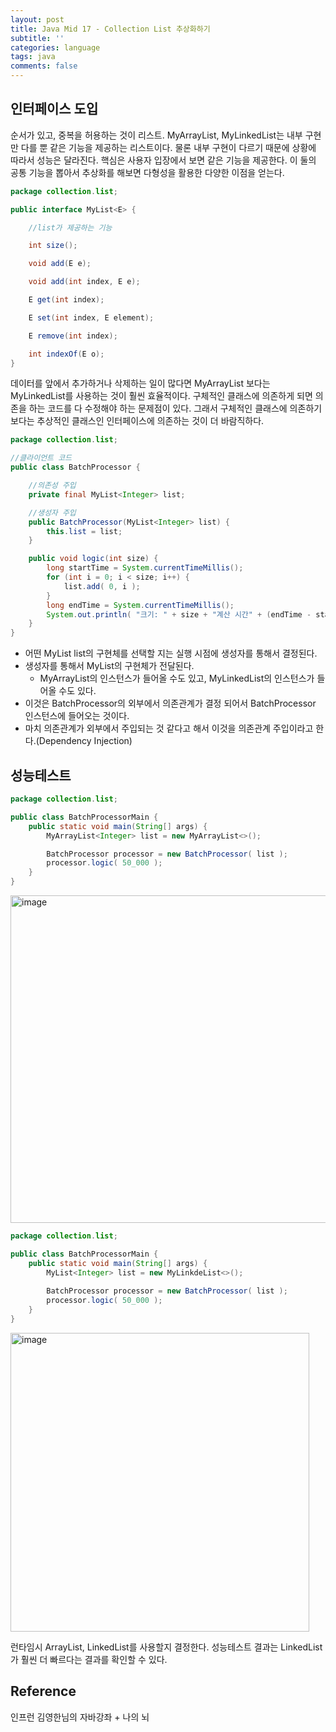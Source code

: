 ```yaml
---
layout: post
title: Java Mid 17 - Collection List 추상화하기
subtitle: ''
categories: language
tags: java
comments: false
---
```


## 인터페이스 도입

순서가 있고, 중복을 허용하는 것이 리스트. MyArrayList, MyLinkedList는 내부 구현만 다를 뿐 같은 기능을 제공하는 리스트이다. 물론 내부 구현이 다르기 때문에 상황에 따라서 성능은 달라진다. 핵심은 사용자 입장에서 보면 같은 기능을 제공한다. 이 둘의 공통 기능을 뽑아서 추상화를 해보면 다형성을 활용한 다양한 이점을 얻는다.

```java
package collection.list;

public interface MyList<E> {

    //list가 제공하는 기능

    int size();

    void add(E e);

    void add(int index, E e);

    E get(int index);

    E set(int index, E element);

    E remove(int index);

    int indexOf(E o);
}

```

데이터를 앞에서 추가하거나 삭제하는 일이 많다면 MyArrayList 보다는 MyLinkedList를 사용하는 것이 훨씬 효율적이다.
구체적인 클래스에 의존하게 되면 의존을 하는 코드를 다 수정해야 하는 문제점이 있다.
그래서 구체적인 클래스에 의존하기 보다는 추상적인 클래스인 인터페이스에 의존하는 것이 더 바람직하다.

```java
package collection.list;

//클라이언트 코드
public class BatchProcessor {

    //의존성 주입
    private final MyList<Integer> list;

    //생성자 주입
    public BatchProcessor(MyList<Integer> list) {
        this.list = list;
    }

    public void logic(int size) {
        long startTime = System.currentTimeMillis();
        for (int i = 0; i < size; i++) {
            list.add( 0, i );
        }
        long endTime = System.currentTimeMillis();
        System.out.println( "크기: " + size + "계산 시간" + (endTime - startTime) + "ms" );
    }
}

```

- 어떤 MyList list의 구현체를 선택할 지는 실행 시점에 생성자를 통해서 결정된다.
- 생성자를 통해서 MyList의 구현체가 전달된다.
    - MyArrayList의 인스턴스가 들어올 수도 있고, MyLinkedList의 인스턴스가 들어올 수도 있다.
- 이것은 BatchProcessor의 외부에서 의존관계가 결정 되어서 BatchProcessor 인스턴스에 들어오는 것이다.
- 마치 의존관계가 외부에서 주입되는 것 같다고 해서 이것을 의존관계 주입이라고 한다.(Dependency Injection)

## 성능테스트

```java
package collection.list;

public class BatchProcessorMain {
    public static void main(String[] args) {
        MyArrayList<Integer> list = new MyArrayList<>();

        BatchProcessor processor = new BatchProcessor( list );
        processor.logic( 50_000 );
    }
}

```

<img width="524" alt="image" src="https://github.com/user-attachments/assets/2b82bfd5-eef0-4d3d-b129-809c10c209bf">

```java
package collection.list;

public class BatchProcessorMain {
    public static void main(String[] args) {
        MyList<Integer> list = new MyLinkdeList<>();
        
        BatchProcessor processor = new BatchProcessor( list );
        processor.logic( 50_000 );
    }
}

```

<img width="478" alt="image" src="https://github.com/user-attachments/assets/02bd8db2-ec7a-4dfb-80d4-c1e749eb5335">

런타임시 ArrayList, LinkedList를 사용할지 결정한다. 
성능테스트 결과는 LinkedList가 훨씬 더 빠르다는 결과를 확인할 수 있다.


## Reference

인프런 김영한님의 자바강좌 + 나의 뇌
